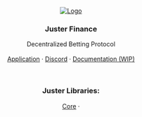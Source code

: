 <p align="center">
  <a href="https://app.juster.fi/"><img src="https://i.imgur.com/KVgm2G0.png" alt="Logo"></a>

  <h3 align="center">Juster Finance</h3>
  <p align="center">
    Decentralized Betting Protocol
    <br />
    <br />
    <a href="https://app.juster.fi/">Application</a>
    ·
    <a href="https://discord.gg/FeGDCkHhnB">Discord</a>
    ·
    <a href="https://app.juster.fi/docs">Documentation (WIP)</a>
  </p>
</p>

<br />

<p align="center">
  <h3 align="center">Juster Libraries:</h3>
  <p align="center">
    <a href="https://github.com/juster-finance/juster-core">Core</a>
    ·
    <a href="https://github.com/
